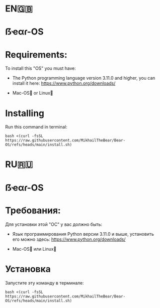 # EN🇬🇧

# ẞҽαɾ-OS

# Requirements:

To install this "OS" you must have:

- The Python programming language version 3.11.0 and higher, you can install it here: https://www.python.org/downloads/

- Mac-OS🍎 or Linux🐧

# Installing

Run this command in terminal:

```
bash <(curl -fsSL https://raw.githubusercontent.com/MikhailTheBear/Bear-OS/refs/heads/main/install.sh) 
```

# RU🇷🇺

# ẞҽαɾ-OS

# Требования:

Для установки этой "ОС" у вас должно быть:

- Язык программирования Python версии 3.11.0 и выше, установить его можно здесь: https://www.python.org/downloads/

- Mac-OS🍎 или Linux🐧

# Установка

Запустите эту команду в терминале:

```
bash <(curl -fsSL https://raw.githubusercontent.com/MikhailTheBear/Bear-OS/refs/heads/main/install.sh) 
```
